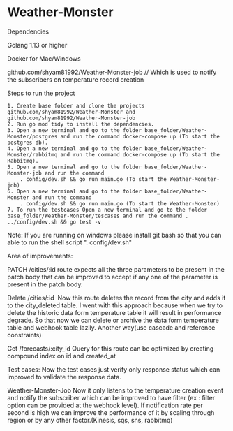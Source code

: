 # Weather-Monster


Dependencies

Golang 1.13 or higher

Docker for Mac/Windows

github.com/shyam81992/Weather-Monster-job // Which is used to notify the subscribers on temperature record creation

Steps to run the project 

    1. Create base folder and clone the projects github.com/shyam81992/Weather-Monster and github.com/shyam81992/Weather-Monster-job
    2. Run go mod tidy to install the dependencies.
    3. Open a new terminal and go to the folder base_folder/Weather-Monster/postgres and run the command docker-compose up (To start the postgres db).
    4. Open a new terminal and go to the folder base_folder/Weather-Monster/rabbitmq and run the command docker-compose up (To start the Rabbitmq).
    5. Open a new terminal and go to the folder base_folder/Weather-Monster-job and run the command 
        . config/dev.sh && go run main.go (To start the Weather-Monster-job)
    6. Open a new terminal and go to the folder base_folder/Weather-Monster and run the command 
        . config/dev.sh && go run main.go (To start the Weather-Monster)
    7. To run the testcases Open a new terminal and go to the folder base_folder/Weather-Monster/tescases and run the command . ../config/dev.sh && go test -v

Note: If you are running on windows please install git bash so that you can able to run the shell script  ". config/dev.sh"
    
Area of improvements:

PATCH /cities/:id route expects all the three parameters to be present in the patch body that can be improved to accept if any one of the  parameter is present in the patch body.

Delete /cities/:id  Now this route deletes the record from the city and adds it to the city_deleted table. I went with this approach because when we try to delete the historic data form temperature table it will result in performance degrade. So that now we can delete or archive the data form temperature table and webhook table lazily.
Another way(use cascade and reference constraints)


Get /forecasts/:city_id Query for this route can be optimized by creating compound index on id and created_at

Test cases: Now the test cases just verify only response status which can improved to validate the response data.

Weather-Monster-Job
Now it only listens to the temperature creation event and notify the subscriber which can be improved to have filter (ex : filter option can be provided at the webhook level). If notification rate per second is high we can improve the performance of it by scaling through region or by any other factor.(Kinesis, sqs, sns, rabbitmq)

 
